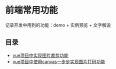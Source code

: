 # 前端常用功能

记录开发中用到的功能：demo + 实例预览 + 文字解说

## 目录

* [vue项目中实现图片裁剪功能](https://github.com/MY729/picture-crop-demo)  
* [vue项目中使用canvas一步步实现图片打码功能]()